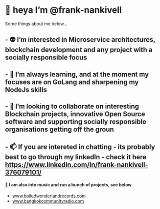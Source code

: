 # 🤙 heya I’m @frank-nankivell

Some things about me below...

## - 👽 I’m interested in Microservice architectures, blockchain development and any project with a socially responsible focus
## - 🌴 I’m always learning, and at the moment my focuses are on GoLang and sharpening my NodeJs skills
## - 💞️ I’m looking to collaborate on interesting Blockchain projects, innovative Open Source software and supporting socially responsible organisations getting off the groun
## - 📫 If you are intereted in chatting - its probably best to go through my linkedIn - check it here https://www.linkedin.com/in/frank-nankivell-376079101/

#### 🎷 I am also into music and run a bunch of projects, see below

- www.boiledwonderlandrecords.com
- www.bangkokcommunityradio.com

<!---
frank-nankivell/frank-nankivell is a ✨ special ✨ repository because its `README.md` (this file) appears on your GitHub profile.
You can click the Preview link to take a look at your changes.
--->
